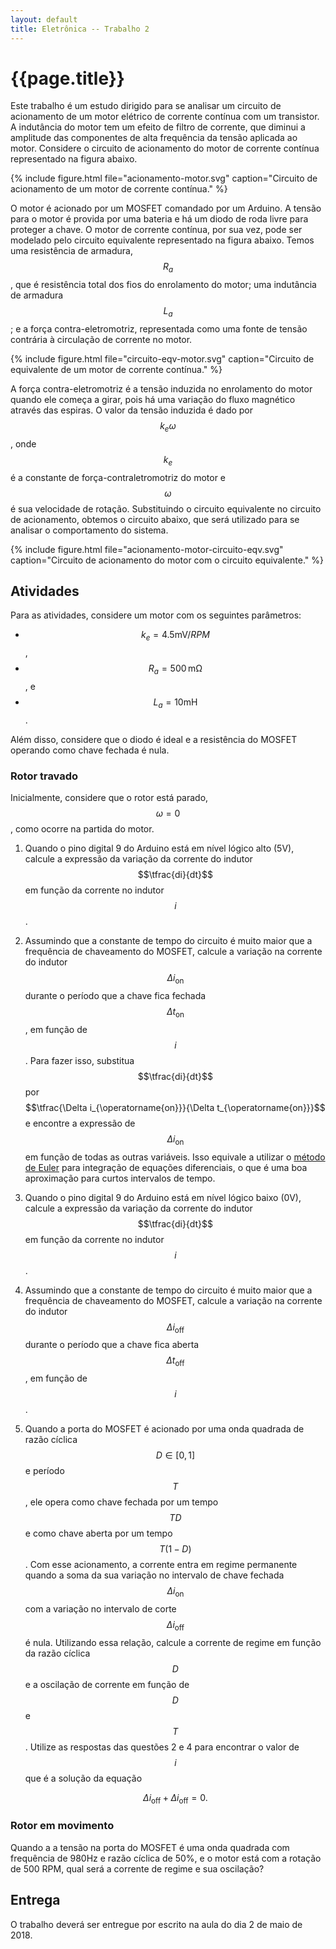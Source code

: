 ```yaml
---
layout: default
title: Eletrônica -- Trabalho 2
---
```


{{page.title}}
==============

Este trabalho é um estudo dirigido para se analisar um circuito de acionamento
de um motor elétrico de corrente contínua com um transistor. A indutância do 
motor tem um efeito de filtro de corrente, que diminui a amplitude das 
componentes de alta frequência da tensão aplicada ao motor.
Considere o circuito de acionamento do motor de corrente contínua representado 
na figura abaixo.

{%
   include figure.html
   file="acionamento-motor.svg"
   caption="Circuito de acionamento de um motor de corrente contínua."
%}

O motor é acionado por um MOSFET comandado por um Arduino. A tensão para o motor
é provida por uma bateria e há um diodo de roda livre para proteger a chave.
O motor de corrente contínua, por sua vez, pode ser modelado pelo circuito
equivalente representado na figura abaixo. Temos uma resistência de armadura,
$$R_a$$, que é resistência total dos fios do enrolamento do motor; uma
indutância de armadura $$L_a$$; e a força contra-eletromotriz, representada
como uma fonte de tensão contrária à circulação de corrente no motor.

{%
   include figure.html
   file="circuito-eqv-motor.svg"
   caption="Circuito de equivalente de um motor de corrente contínua."
%}

A força contra-eletromotriz é a tensão induzida no enrolamento do motor quando
ele começa a girar, pois há uma variação do fluxo magnético através das espiras.
O valor da tensão induzida é dado por $$k_e \omega$$, onde $$k_e$$ é a constante
de força-contraletromotriz do motor e $$\omega$$ é sua velocidade de rotação.
Substituindo o circuito equivalente no circuito de acionamento, obtemos o
circuito abaixo, que será utilizado para se analisar o comportamento do sistema.

{%
   include figure.html
   file="acionamento-motor-circuito-eqv.svg"
   caption="Circuito de acionamento do motor com o circuito equivalente."
%}

Atividades
----------

Para as atividades, considere um motor com os seguintes parâmetros:

* $$k_e = \num[output-decimal-marker={,}]{4.5}\si{\milli\volt/RPM}$$,
* $$R_a = 500\,\si{\milli\ohm}$$, e
* $$L_a = 10 \si{\milli\henry}$$.

Além disso, considere que o diodo é ideal e a resistência do MOSFET operando
como chave fechada é nula.

### Rotor travado

Inicialmente, considere que o rotor está parado, $$\omega=0$$, como ocorre
na partida do motor.

1. Quando o pino digital 9 do Arduino está em nível lógico alto (5V), calcule
   a expressão da variação da corrente do indutor $$\tfrac{di}{dt}$$ em função
   da corrente no indutor $$i$$.
2. Assumindo que a constante de tempo do circuito é muito maior que a
   frequência de chaveamento do MOSFET, calcule a variação na corrente do 
   indutor $$\Delta i_{\operatorname{on}}$$ durante o período que a chave fica
   fechada $$\Delta t_{\operatorname{on}}$$, em função de $$i$$.
   Para fazer isso, substitua $$\tfrac{di}{dt}$$ por 
   $$\tfrac{\Delta i_{\operatorname{on}}}{\Delta t_{\operatorname{on}}}$$ e 
   encontre a expressão de $$\Delta i_{\operatorname{on}}$$ em função de todas
   as outras variáveis. Isso equivale a utilizar o [método de Euler] para
   integração de equações diferenciais, o que é uma boa aproximação para
   curtos intervalos de tempo.
3. Quando o pino digital 9 do Arduino está em nível lógico baixo (0V), calcule
   a expressão da variação da corrente do indutor $$\tfrac{di}{dt}$$ em função
   da corrente no indutor $$i$$.
4. Assumindo que a constante de tempo do circuito é muito maior que a
   frequência de chaveamento do MOSFET, calcule a variação na corrente do 
   indutor $$\Delta i_{\operatorname{off}}$$ durante o período que a chave fica
   aberta $$\Delta t_{\operatorname{off}}$$, em função de $$i$$.
5. Quando a porta do MOSFET é acionado por uma onda quadrada de razão cíclica
   $$D \in [0,1]$$ e período $$T$$, ele opera como chave fechada por um 
   tempo $$TD$$ e como chave aberta por um tempo $$T(1-D)$$. Com esse 
   acionamento, a corrente entra em regime permanente quando a soma da sua
   variação no intervalo de chave fechada $$\Delta i_{\operatorname{on}}$$
   com a variação no intervalo de corte $$\Delta i_{\operatorname{off}}$$ é
   nula. Utilizando essa relação, calcule a corrente de regime em função da
   razão cíclica $$D$$ e a oscilação de corrente em função de $$D$$ e $$T$$.
   Utilize as respostas das questões 2 e 4 para encontrar o valor de $$i$$
   que é a solução da equação 
   
   $$\Delta i_{\operatorname{off}}+\Delta i_{\operatorname{off}} = 0.$$

### Rotor em movimento

Quando a a tensão na porta do MOSFET é uma onda quadrada com frequência de
980Hz e razão cíclica de 50%, e o motor está com a rotação de 500 RPM, qual
será a corrente de regime e sua oscilação?

Entrega
-------

O trabalho deverá ser entregue por escrito na aula do dia 2 de maio de 2018.

[método de Euler]: https://en.wikipedia.org/wiki/Euler_method